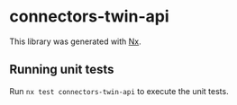# connectors-twin-api

This library was generated with [Nx](https://nx.dev).

## Running unit tests

Run `nx test connectors-twin-api` to execute the unit tests.
